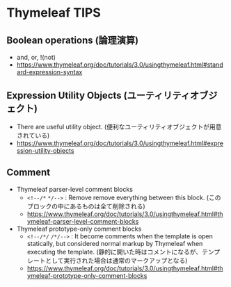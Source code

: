 # Thymeleaf TIPS

## Boolean operations (論理演算)

- and, or, !(not)
- <https://www.thymeleaf.org/doc/tutorials/3.0/usingthymeleaf.html#standard-expression-syntax>

## Expression Utility Objects (ユーティリティオブジェクト)

- There are useful utility object. (便利なユーティリティオブジェクトが用意されている)
- <https://www.thymeleaf.org/doc/tutorials/3.0/usingthymeleaf.html#expression-utility-objects>

## Comment

- Thymeleaf parser-level comment blocks
  - `<!--/*`  `*/-->` : Remove remove everything between this block. (このブロックの中にあるものは全て削除される)
  - <https://www.thymeleaf.org/doc/tutorials/3.0/usingthymeleaf.html#thymeleaf-parser-level-comment-blocks>
- Thymeleaf prototype-only comment blocks
  - `<!--/*/` `/*/-->` : It become comments when the template is open statically, but considered normal markup by Thymeleaf when executing the template. (静的に開いた時はコメントになるが、テンプレートとして実行された場合は通常のマークアップとなる)
  - <https://www.thymeleaf.org/doc/tutorials/3.0/usingthymeleaf.html#thymeleaf-prototype-only-comment-blocks>
